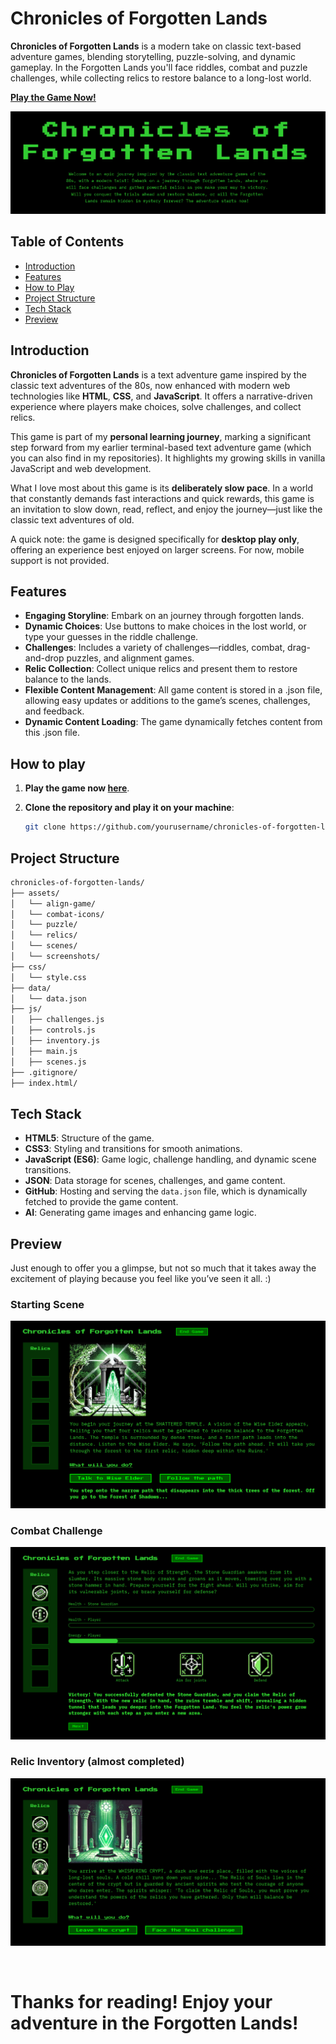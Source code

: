 # Chronicles of Forgotten Lands

**Chronicles of Forgotten Lands** is a modern take on classic text-based adventure games, blending storytelling, puzzle-solving, and dynamic gameplay. In the Forgotten Lands you'll face riddles, combat and puzzle challenges, while collecting relics to restore balance to a long-lost world.

**[Play the Game Now!](https://yourusername.github.io/chronicles-of-forgotten-lands)**

![Game Banner](./assets/screenshots/game-banner.png)

## Table of Contents

- [Introduction](#introduction)
- [Features](#features)
- [How to Play](#how-to-play)
- [Project Structure](#project-structure)
- [Tech Stack](#tech-stack)
- [Preview](#preview)


## Introduction

**Chronicles of Forgotten Lands** is a text adventure game inspired by the classic text adventures of the 80s, now enhanced with modern web technologies like **HTML**, **CSS**, and **JavaScript**. It offers a narrative-driven experience where players make choices, solve challenges, and collect relics.

This game is part of my **personal learning journey**, marking a significant step forward from my earlier terminal-based text adventure game (which you can also find in my repositories). It highlights my growing skills in vanilla JavaScript and web development.

What I love most about this game is its **deliberately slow pace**. In a world that constantly demands fast interactions and quick rewards, this game is an invitation to slow down, read, reflect, and enjoy the journey—just like the classic text adventures of old. 

A quick note: the game is designed specifically for **desktop play only**, offering an experience best enjoyed on larger screens. For now, mobile support is not provided.


## Features

- **Engaging Storyline**: Embark on an journey through forgotten lands.
- **Dynamic Choices**: Use buttons to make choices in the lost world, or type your guesses in the riddle challenge.
- **Challenges**: Includes a variety of challenges—riddles, combat, drag-and-drop puzzles, and alignment games.
- **Relic Collection**: Collect unique relics and present them to restore balance to the lands.   
- **Flexible Content Management**: All game content is stored in a .json file, allowing easy updates or additions to the game’s scenes, challenges, and feedback.
- **Dynamic Content Loading**: The game dynamically fetches content from this .json file.


## How to play

1. **Play the game now [here](https://yourusername.github.io/chronicles-of-forgotten-lands)**.


2. **Clone the repository and play it on your machine**:

   ```bash
   git clone https://github.com/yourusername/chronicles-of-forgotten-lands.git
   ```


## Project Structure

```bash
chronicles-of-forgotten-lands/
├── assets/
│   └── align-game/
│   └── combat-icons/
│   └── puzzle/
│   └── relics/
│   └── scenes/
│   └── screenshots/
├── css/
│   └── style.css 
├── data/
│   └── data.json
├── js/
│   ├── challenges.js
│   ├── controls.js
│   ├── inventory.js
│   ├── main.js
│   ├── scenes.js
├── .gitignore/
├── index.html/ 
```

## Tech Stack

- **HTML5**: Structure of the game.
- **CSS3**: Styling and transitions for smooth animations.
- **JavaScript (ES6)**: Game logic, challenge handling, and dynamic scene transitions.
- **JSON**: Data storage for scenes, challenges, and game content.
- **GitHub**: Hosting and serving the `data.json` file, which is dynamically fetched to provide the game content.
- **AI**: Generating game images and enhancing game logic.

## Preview

Just enough to offer you a glimpse, but not so much that it takes away the excitement of playing because you feel like you’ve seen it all. :)

### Starting Scene

![Scene 1](./assets/screenshots/scene1.png)

### Combat Challenge

![Combat Challenge](./assets/screenshots/combat-challenge.png)

### Relic Inventory (almost completed)

![Relic Inventory](./assets/screenshots/relic-inventory.png)


<br>

# Thanks for reading! Enjoy your adventure in the Forgotten Lands!


